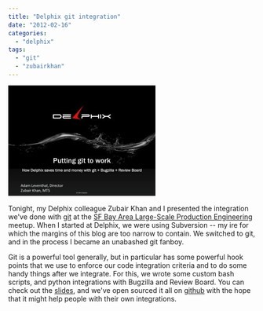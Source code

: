 ```yaml
---
title: "Delphix git integration"
date: "2012-02-16"
categories: 
  - "delphix"
tags: 
  - "git"
  - "zubairkhan"
---
```


[![](images/delphix_git-300x225.jpg "delphix_git")](http://ahl.dtrace.org/wp-content/uploads/2012/02/delphix_git.pdf)

Tonight, my Delphix colleague Zubair Khan and I presented the integration we've done with [git](http://git-scm.com/) at the [SF Bay Area Large-Scale Production Engineering](http://www.meetup.com/SF-Bay-Area-Large-Scale-Production-Engineering/) meetup. When I started at Delphix, we were using Subversion -- my ire for which the margins of this blog are too narrow to contain. We switched to git, and in the process I became an unabashed git fanboy.

Git is a powerful tool generally, but in particular has some powerful hook points that we use to enforce our code integration criteria and to do some handy things after we integrate. For this, we wrote some custom bash scripts, and python integrations with Bugzilla and Review Board. You can check out the [slides](http://ahl.dtrace.org/wp-content/uploads/2012/02/delphix_git.pdf), and we've open sourced it all on [github](https://github.com/delphix/git-hooks) with the hope that it might help people with their own integrations.

